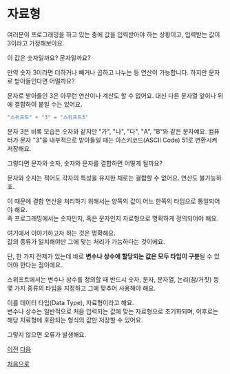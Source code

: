# 자료형

여러분이 프로그래밍을 하고 있는 중에 값을 입력받아야 하는 상황이고, 입력받는 값이 3이라고 가정해보아요.

이 값은 숫자일까요? 문자일까요?

만약 숫자 3이라면 더하거나 빼거나 곱하고 나누는 등 연산이 가능합니다. 하지만 문자로 받아들인다면 어떨까요?

문자로 받아들인 3은 아무런 연산이나 계산도 할 수 없어요. 대신 다른 문자열 앞이나 뒤에 결합하여 붙일 수는 있어요.

```swift
"스위프트" + "3" = "스위프트3"
```

문자 3은 비록 모습은 숫자와 같지만 "가", "나", "다", "A", "B"와 같은 문자예요. 컴퓨터가 문자 "3"을 내부적으로 받아들일 때는 아스키코드(ASCII Code) 51로 변환시켜 저장해요.

그렇다면 문자와 숫자, 숫자와 문자를 결합하면 어떻게 될까요?

문자와 숫자는 적어도 각자의 특성을 유지한 채로는 결합할 수 없어요. 연산도 불가능하죠.

이 때문에 결합 연산을 처리하기 위해서는 양쪽의 값이 어느 한쪽의 타입으로 통일되어야 해요.<br>
즉 프로그래밍에서는 숫자인지, 혹은 문자인지 자료형으로 명확하게 정의되어야 해요.

여기에서 이야기하고자 하는 것은 명확해요.<br>
값의 종류가 일치해야만 그에 맞는 처리가 가능하다는 것이에요.

단, 한 가지 전제가 있는데 바로 **변수나 상수에 할당되는 값은 모두 타입이 구분**될 수 있어야 한다는 점이에요.

스위프트에서는 변수나 상수를 정의할 때 반드시 숫자, 문자, 문자열, 논리(참/거짓) 등 몇 가지 종류의 타입을 지정하고 그에 맞추어 사용해야 해요.

이를 데이터 타입(Data Type), 자료형이라고 해요.<br>
변수나 상수는 일반적으로 처음 입력되는 값에 맞는 자료형으로 초기화되며, 이후로는 해당 자료형에 호환되는 형식의 값만 저장할 수 있어요.

그렇지 않으면 오류가 발생해요.

[이전](https://github.com/MojitoBar/iOS-DeepDive/blob/main/%EA%BC%BC%EA%BC%BC%ED%95%9C_%EC%9E%AC%EC%9D%80%EC%94%A8%EC%9D%98_Swift_%EB%AC%B8%EB%B2%95%ED%8E%B8/3.2.2.md)
[다음](https://github.com/MojitoBar/iOS-DeepDive/blob/main/%EA%BC%BC%EA%BC%BC%ED%95%9C_%EC%9E%AC%EC%9D%80%EC%94%A8%EC%9D%98_Swift_%EB%AC%B8%EB%B2%95%ED%8E%B8/3.3.1.md)

[처음으로](https://github.com/MojitoBar/iOS-DeepDive/blob/main/%EA%BC%BC%EA%BC%BC%ED%95%9C_%EC%9E%AC%EC%9D%80%EC%94%A8%EC%9D%98_Swift_%EB%AC%B8%EB%B2%95%ED%8E%B8/README.md)
